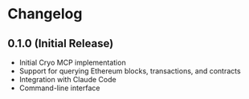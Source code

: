 # Changelog

## 0.1.0 (Initial Release)

- Initial Cryo MCP implementation
- Support for querying Ethereum blocks, transactions, and contracts
- Integration with Claude Code
- Command-line interface